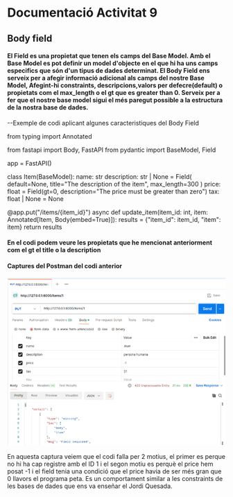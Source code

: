 <h1>Documentació Activitat 9</h1>

<h2>Body field</h2>

<h4>El Field es una propietat que tenen els camps del Base Model.
Amb el Base Model es pot definir un model d'objecte en el que hi ha uns camps especifics que són d'un tipus de dades determinat. El Body Field ens serveix per a afegir informació adicional als camps del nostre Base Model, Afegint-hi constraints, descripcions,valors per defecre(default) o propietats com el max_length o el gt que es greater than 0. Serveix per a fer que el nostre base model sigui el més paregut possible a la estructura de la nostra base de dades.</h4>
<p>--Exemple de codi aplicant algunes caracteristiques del Body Field</p>
<p>from typing import Annotated

from fastapi import Body, FastAPI
from pydantic import BaseModel, Field

app = FastAPI()


class Item(BaseModel):
    name: str
    description: str | None = Field(
        default=None, title="The description of the item", max_length=300
    )
    price: float = Field(gt=0, description="The price must be greater than zero")
    tax: float | None = None


@app.put("/items/{item_id}")
async def update_item(item_id: int, item: Annotated[Item, Body(embed=True)]):
    results = {"item_id": item_id, "item": item}
    return results</p>

<h4>En el codi podem veure les propietats que he mencionat anteriorment com el gt el title o la description</h4>
<h4>Captures del Postman del codi anterior</h4>
<img src="captures/postmanField.png"></img>
<p>En aquesta captura veiem que el codi falla per 2 motius, el primer es perque no hi ha cap registre amb el ID 1 i el segon motiu es perquè el price hem posat -1 i el field tenia una condició que el price havia de ser més gran que 0 llavors el programa peta. Es un comportament similar a les constraints de les bases de dades que ens va enseñar el Jordi Quesada.</p>
